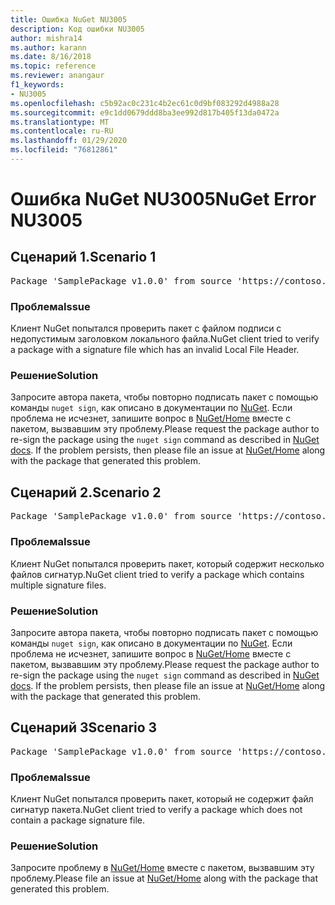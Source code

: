 ```yaml
---
title: Ошибка NuGet NU3005
description: Код ошибки NU3005
author: mishra14
ms.author: karann
ms.date: 8/16/2018
ms.topic: reference
ms.reviewer: anangaur
f1_keywords:
- NU3005
ms.openlocfilehash: c5b92ac0c231c4b2ec61c0d9bf083292d4988a28
ms.sourcegitcommit: e9c1dd0679ddd8ba3ee992d817b405f13da0472a
ms.translationtype: MT
ms.contentlocale: ru-RU
ms.lasthandoff: 01/29/2020
ms.locfileid: "76812861"
---
```

# <a name="nuget-error-nu3005"></a><span data-ttu-id="3a601-103">Ошибка NuGet NU3005</span><span class="sxs-lookup"><span data-stu-id="3a601-103">NuGet Error NU3005</span></span>

## <a name="scenario-1"></a><span data-ttu-id="3a601-104">Сценарий 1.</span><span class="sxs-lookup"><span data-stu-id="3a601-104">Scenario 1</span></span>

<pre>Package 'SamplePackage v1.0.0' from source 'https://contoso.com/index.json': The package contains an invalid package signature file.</pre>

### <a name="issue"></a><span data-ttu-id="3a601-105">Проблема</span><span class="sxs-lookup"><span data-stu-id="3a601-105">Issue</span></span>

<span data-ttu-id="3a601-106">Клиент NuGet попытался проверить пакет с файлом подписи с недопустимым заголовком локального файла.</span><span class="sxs-lookup"><span data-stu-id="3a601-106">NuGet client tried to verify a package with a signature file which has an invalid Local File Header.</span></span>


### <a name="solution"></a><span data-ttu-id="3a601-107">Решение</span><span class="sxs-lookup"><span data-stu-id="3a601-107">Solution</span></span>

<span data-ttu-id="3a601-108">Запросите автора пакета, чтобы повторно подписать пакет с помощью команды `nuget sign`, как описано в документации по [NuGet](../../create-packages/sign-a-package.md). Если проблема не исчезнет, запишите вопрос в [NuGet/Home](https://github.com/NuGet/Home/issues) вместе с пакетом, вызвавшим эту проблему.</span><span class="sxs-lookup"><span data-stu-id="3a601-108">Please request the package author to re-sign the package using the `nuget sign` command as described in [NuGet docs](../../create-packages/sign-a-package.md). If the problem persists, then please file an issue at [NuGet/Home](https://github.com/NuGet/Home/issues) along with the package that generated this problem.</span></span>



## <a name="scenario-2"></a><span data-ttu-id="3a601-109">Сценарий 2.</span><span class="sxs-lookup"><span data-stu-id="3a601-109">Scenario 2</span></span>

<pre>Package 'SamplePackage v1.0.0' from source 'https://contoso.com/index.json': The package contains multiple package signature files.</pre>

### <a name="issue"></a><span data-ttu-id="3a601-110">Проблема</span><span class="sxs-lookup"><span data-stu-id="3a601-110">Issue</span></span>

<span data-ttu-id="3a601-111">Клиент NuGet попытался проверить пакет, который содержит несколько файлов сигнатур.</span><span class="sxs-lookup"><span data-stu-id="3a601-111">NuGet client tried to verify a package which contains multiple signature files.</span></span>


### <a name="solution"></a><span data-ttu-id="3a601-112">Решение</span><span class="sxs-lookup"><span data-stu-id="3a601-112">Solution</span></span>

<span data-ttu-id="3a601-113">Запросите автора пакета, чтобы повторно подписать пакет с помощью команды `nuget sign`, как описано в документации по [NuGet](../../create-packages/sign-a-package.md). Если проблема не исчезнет, запишите вопрос в [NuGet/Home](https://github.com/NuGet/Home/issues) вместе с пакетом, вызвавшим эту проблему.</span><span class="sxs-lookup"><span data-stu-id="3a601-113">Please request the package author to re-sign the package using the `nuget sign` command as described in [NuGet docs](../../create-packages/sign-a-package.md). If the problem persists, then please file an issue at [NuGet/Home](https://github.com/NuGet/Home/issues) along with the package that generated this problem.</span></span>



## <a name="scenario-3"></a><span data-ttu-id="3a601-114">Сценарий 3</span><span class="sxs-lookup"><span data-stu-id="3a601-114">Scenario 3</span></span>

<pre>Package 'SamplePackage v1.0.0' from source 'https://contoso.com/index.json': The package does not contain a valid package signature file.</pre>

### <a name="issue"></a><span data-ttu-id="3a601-115">Проблема</span><span class="sxs-lookup"><span data-stu-id="3a601-115">Issue</span></span>

<span data-ttu-id="3a601-116">Клиент NuGet попытался проверить пакет, который не содержит файл сигнатур пакета.</span><span class="sxs-lookup"><span data-stu-id="3a601-116">NuGet client tried to verify a package which does not contain a package signature file.</span></span>


### <a name="solution"></a><span data-ttu-id="3a601-117">Решение</span><span class="sxs-lookup"><span data-stu-id="3a601-117">Solution</span></span>

<span data-ttu-id="3a601-118">Запросите проблему в [NuGet/Home](https://github.com/NuGet/Home/issues) вместе с пакетом, вызвавшим эту проблему.</span><span class="sxs-lookup"><span data-stu-id="3a601-118">Please file an issue at [NuGet/Home](https://github.com/NuGet/Home/issues) along with the package that generated this problem.</span></span>
